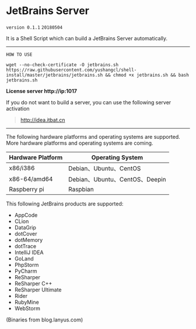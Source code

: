 # JetBrains Server

`version 0.1.1`
`20180504`

It is a Shell Script which can build a JetBrains Server automatically.

---

`HOW TO USE`

```
wget --no-check-certificate -O jetbrains.sh https://raw.githubusercontent.com/yushangcl/shell-install/master/jetbrains/jetbrains.sh && chmod +x jetbrains.sh && bash jetbrains.sh
```

 **License server http://ip:1017**


If you do not want to build a server, you can use the following server activation

> http://idea.itbat.cn

---

The following hardware platforms and operating systems are supported. More  hardware platforms and operating systems are coming.

| Hardware Platform | Operating System            |
| ----------------- | --------------------------- |
| x86/i386          | Debian、Ubuntu、CentOS        |
| x86-64/amd64      | Debian、Ubuntu、CentOS、Deepin |
| Raspberry pi      | Raspbian                    |

This following JetBrains products are supported:

- AppCode
- CLion
- DataGrip
- dotCover
- dotMemory
- dotTrace
- IntelliJ IDEA
- GoLand
- PhpStorm
- PyCharm
- ReSharper
- ReSharper C++
- ReSharper Ultimate
- Rider
- RubyMine
- WebStorm



(Binaries from blog.lanyus.com)
